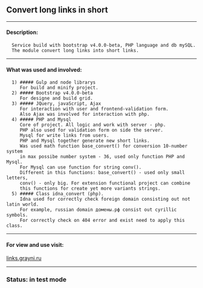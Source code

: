 ## Convert long links in short  
***
#### Description: 
      Service build with bootstrap v4.0.0-beta, PHP language and db mySQL.  
      The module convert long links into short links.
***
#### What was used and involved:
      1) ##### Gulp and node librarys  
         For build and minify project.  
      2) ##### Bootstrap v4.0.0-beta  
         For designe and build grid.  
      3) ##### JQuery, javaScript, Ajax  
         For interaction with user and frontend-validation form.  
         Also Ajax was involved for interaction with php.  
      4) ##### PHP and Mysql  
         Core of project. All logic and work with server - php.  
         PHP also used for validation form on side the server.  
         Mysql for write links from users.  
         PHP and Mysql together generate new short links.  
         Was used math function base_convert() for conversion 10-number system  
         in max possibe number system - 36, used only function PHP and Mysql.  
         For Mysql can use function for string conv().  
         Different in this functions: base_convert() - used only small letters,  
         conv() - only big. For extension functional project can combine  
         this functions for create yet more variants strings.
      5) ##### Class idna_convert (php).
         Idna used for correctly check foreign domain consisting out not latin world.  
         For example, russian domain домены.рф consist out cyrillic symbols.  
         For correctly check on 404 error and exist need to apply this class.
***
#### For view and use visit:
[links.grayni.ru](http://links.grayni.ru)
***
### Status: in test mode



